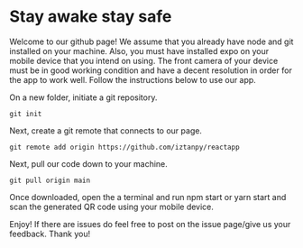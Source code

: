 # Stay awake stay safe

Welcome to our github page! We assume that you already have node and git installed on your machine. Also, you must have installed expo on your mobile device that you intend on using. The front camera of your device must be in good working condition and have a decent resolution in order for the app to work well. Follow the instructions below to use our app.

On a new folder, initiate a git repository.

```
git init
```

Next, create a git remote that connects to our page.

```
git remote add origin https://github.com/iztanpy/reactapp
```

Next, pull our code down to your machine.

```
git pull origin main
```

Once downloaded, open the a terminal and run npm start or yarn start and scan the generated QR code using your mobile device.

Enjoy! If there are issues do feel free to post on the issue page/give us your feedback. Thank you!
